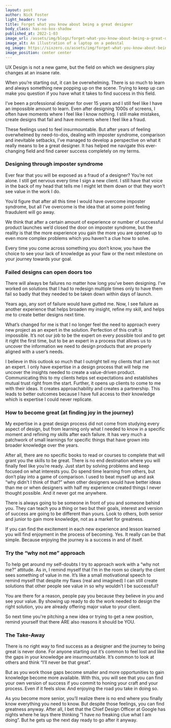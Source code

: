 ```yaml
---
layout: post
author: Nick Foster
light_header: true
title: Forget what you know about being a great designer
body_class: has-no-box-shadow
published_at: 2022-1-03
image_url: /assets/img/blogs/forget-what-you-know-about-being-a-great-designer.png
image_alt: An illustration of a laptop on a pedestal
og_image: https://sixzero.co/assets/img/forget-what-you-know-about-being-a-great-designer--og.png
image_position: center center
---
```



UX Design is not a new game, but the field on which we designers play changes at an insane rate. 

When you’re starting out, it can be overwhelming. There is so much to learn and always something new popping up on the scene. Trying to keep up can make you question if you have what it takes to find success in this field.

I’ve been a professional designer for over 15 years and I still feel like I have an impossible amount to learn.  Even after designing 1000s of screens, I often have moments where I feel like I know nothing. I still make mistakes, create designs that fail and have moments where I feel like a fraud.

These feelings used to feel insurmountable. But after years of feeling overwhelmed by need-to-dos, dealing with imposter syndrome, comparison and inevitable setbacks, I’ve managed to develop a perspective on what it really means to be a great designer. It has helped me navigate this ever-changing field and find career success completely on my terms. 

### Designing through imposter syndrome

Ever fear that you will be exposed as a fraud of a designer? You’re not alone. I still get nervous every time I sign a new client. I still have that voice in the back of my head that tells me I might let them down or that they won’t see value in the work I do. 

You’d figure that after all this time I would have overcome imposter syndrome, but all I’ve overcome is the idea that at some point feeling fraudulent will go away. 

We think that after a certain amount of experience or number of successful product launches we’d closed the door on imposter syndrome, but the reality is that the more experience you gain the more you are opened up to even more complex problems which you haven’t a clue how to solve.

Every time you come across something you don’t know, you have the choice to see your lack of knowledge as your flaw or the next milestone on your journey towards your goal.

### Failed designs can open doors too

There will always be failures no matter how long you’ve been designing. I’ve worked on solutions that I had to redesign multiple times only to have them fail so badly that they needed to be taken down within days of launch. 

Years ago, any sort of failure would have gutted me. Now, I see failure as another experience that helps broaden my insight, refine my skill, and helps me to create better designs next time. 

What’s changed for me is that I no longer feel the need to approach every new project as an expert in the solution.  Perfection of this craft is impossible. It’s not our job to be the expert on every possible tool and to get it right the first time, but to be an expert in a process that allows us to uncover the information we need to design products that are properly aligned with a user’s needs.

I believe in this outlook so much that I outright tell my clients that I am not an expert. I only have expertise in a design process that will help me uncover the insights needed to create a value-driven product. Communicating this to my clients helps set expectations and establishes mutual trust right from the start. Further, it opens up clients to come to me with their ideas. It creates approachability and creates a partnership. This leads to better outcomes because I have full access to their knowledge which is expertise I could never replicate.

### How to become great (at finding joy in the journey)

My expertise in a great design process did not come from studying every aspect of design, but from learning only what I needed to know in a specific moment and refining my skills after each failure. It has very much a patchwork of small learnings for specific things that have grown into broader knowledge over the years.

After all, there are no specific books to read or courses to complete that will grant you the skills to be great. There is no end destination where you will finally feel like you’re ready. Just start by solving problems and keep focused on what interests you. Do spend time learning from others, but don’t play into a game of comparison. I used to beat myself up and ask  “why didn't I think of that?” when other designers would have better ideas than me or when designers with half my experience created things I never thought possible. And it never got me anywhere. 

There is always going to be someone in front of you and someone behind you. They can teach you a thing or two but their goals, interest and version of success are going to be different than yours. Look to others, both senior and junior to gain more knowledge, not as a market for greatness. 

If you can find the excitement in each new experience and lesson learned you will find enjoyment in the process of becoming. Yes. It really can be that simple. Because enjoying the journey is a success in and of itself. 

### Try the “why not me” approach

To help get around my self-doubts I try to approach work with a “why not me?” attitude. As in, I remind myself that I’m in the room so clearly the client sees something of value in me. It’s like a small motivational speech to remind myself that despite my flaws (real and imagined) I can still create solutions that other people see value in so why wouldn’t I be successful? 

You are there for a reason, people pay you because they believe in you and see your value. By showing up ready to do the work needed to design the right solution, you are already offering major value to your client.

So next time you're pitching a new idea or trying to get a new position, remind yourself that there ARE also reasons it should be YOU.

### The Take-Away

There is no right way to find success as a designer and the journey to being great is never done. For anyone starting out it’s common to feel lost and like the gaps in your knowledge are insurmountable. It’s common to look at others and think “I’ll never be that great”.

But as you work those gaps become smaller and more opportunities to gain knowledge become more available. With this, you will see that you can find your own version of success if you commit to honing your craft and your process. Even if it feels slow. And enjoying the road you take in doing so. 

As you become more senior, you’ll realize there is no end where you finally know everything you need to know. But despite those feelings, you can find greatness anyway. After all, I bet that the Chief Design Officer at Google has nights where he lays there thinking “I have no freaking clue what I am doing”. But he gets up the next day ready to go after it anyway. 


